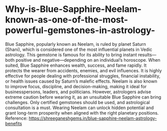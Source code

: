 # Why-is-Blue-Sapphire-Neelam-known-as-one-of-the-most-powerful-gemstones-in-astrology-

Blue Sapphire, popularly known as Neelam, is ruled by planet Saturn (Shani), which is considered one of the most influential planets in Vedic astrology. This gemstone is famous for its ability to bring instant results—both positive and negative—depending on an individual’s horoscope. When suited, Blue Sapphire enhances wealth, success, and fame rapidly. It protects the wearer from accidents, enemies, and evil influences. It is highly effective for people dealing with professional struggles, financial instability, or health issues caused by Saturn’s malefic effects. Neelam is also known to improve focus, discipline, and decision-making, making it ideal for businesspersons, leaders, and politicians. However, astrologers advise extreme caution before wearing it, as an unsuitable Blue Sapphire can bring challenges. Only certified gemstones should be used, and astrological consultation is a must. Wearing Neelam can unlock hidden potential and grant long-term prosperity when aligned with the right planetary positions.
Reference: https://shreeganeshgems.in/blue-sapphire-neelam-astrology-benefits

